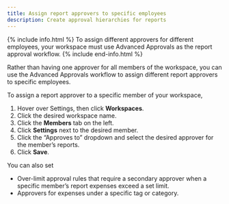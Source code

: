```yaml
---
title: Assign report approvers to specific employees
description: Create approval hierarchies for reports  
---
```

<div id="expensify-classic" markdown="1">

{% include info.html %}
To assign different approvers for different employees, your workspace must use Advanced Approvals as the report approval workflow.
{% include end-info.html %}

Rather than having one approver for all members of the workspace, you can use the Advanced Approvals workflow to assign different report approvers to specific employees. 

To assign a report approver to a specific member of your workspace, 
1. Hover over Settings, then click **Workspaces**. 
2. Click the desired workspace name. 
3. Click the **Members** tab on the left. 
4. Click **Settings** next to the desired member. 
5. Click the “Approves to” dropdown and select the desired approver for the member’s reports.
6. Click **Save**. 

You can also set 
- Over-limit approval rules that require a secondary approver when a specific member’s report expenses exceed a set limit.
- Approvers for expenses under a specific tag or category.

</div>
